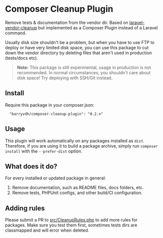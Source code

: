 Composer Cleanup Plugin
=======================

Remove tests & documentation from the vendor dir. Based on [laravel-vendor-cleanup](https://github.com/barryvdh/laravel-vendor-cleanup) but implemented as a Composer Plugin instead of a Laravel command.

Usually disk size shouldn't be a problem, but when you have to use FTP to deploy or have very limited disk space,
you can use this package to cut down the vendor directory by deleting files that aren't used in production (tests/docs etc).

> **Note:** This package is still experimental, usage in production is not recommended.
> In normal circumstances, you shouldn't care about disk space! Try deploying with SSH/Git instead.

## Install

Require this package in your composer.json:

      "barryvdh/composer-cleanup-plugin": "0.2.x"
      
## Usage

This plugin will work automatically on any packages installed as `dist`. Therefore, if you are using it to build a package archive, simply run `composer install` with the `--prefer-dist` option.

## What does it do?

For every installed or updated package in general:

1. Remove documentation, such as README files, docs folders, etc.
2. Remove tests, PHPUnit configs, and other build/CI configuration.

## Adding rules

Please submit a PR to [src/CleanupRules.php] to add more rules for packages.
Make sure you test them first, sometimes tests dirs are classmapped and will error when deleted.

[src/CleanupRules.php]:                               ./src/CleanupRules.php
